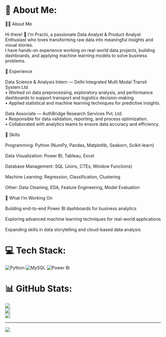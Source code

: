 # 💫 About Me:
👩‍💻 About Me<br><br>Hi there! 👋 I’m Prachi, a passionate Data Analyst & Product Analyst Enthusiast who loves transforming raw data into meaningful insights and visual stories.<br>I have hands-on experience working on real-world data projects, building dashboards, and applying machine learning models to solve business problems.<br><br>💼 Experience<br><br>Data Science & Analysis Intern — Delhi Integrated Multi Modal Transit System Ltd<br>• Worked on data preprocessing, exploratory analysis, and performance dashboards to support transport and logistics decision-making.<br>• Applied statistical and machine learning techniques for predictive insights.<br><br>Data Associate — AuthBridge Research Services Pvt. Ltd.<br>• Responsible for data validation, reporting, and process optimization.<br>• Collaborated with analytics teams to ensure data accuracy and efficiency.<br><br>🧠 Skills<br><br>Programming: Python (NumPy, Pandas, Matplotlib, Seaborn, Scikit-learn)<br><br>Data Visualization: Power BI, Tableau, Excel<br><br>Database Management: SQL (Joins, CTEs, Window Functions)<br><br>Machine Learning: Regression, Classification, Clustering<br><br>Other: Data Cleaning, EDA, Feature Engineering, Model Evaluation<br><br>🚀 What I’m Working On<br><br>Building end-to-end Power BI dashboards for business analytics<br><br>Exploring advanced machine learning techniques for real-world applications<br><br>Expanding skills in data storytelling and cloud-based data analysis


# 💻 Tech Stack:
![Python](https://img.shields.io/badge/python-3670A0?style=for-the-badge&logo=python&logoColor=ffdd54) ![MySQL](https://img.shields.io/badge/mysql-4479A1.svg?style=for-the-badge&logo=mysql&logoColor=white) ![Power Bi](https://img.shields.io/badge/power_bi-F2C811?style=for-the-badge&logo=powerbi&logoColor=black)
# 📊 GitHub Stats:
![](https://github-readme-stats.vercel.app/api?username=prachirawat4&theme=dark&hide_border=false&include_all_commits=false&count_private=false)<br/>
![](https://nirzak-streak-stats.vercel.app/?user=prachirawat4&theme=dark&hide_border=false)<br/>
![](https://github-readme-stats.vercel.app/api/top-langs/?username=prachirawat4&theme=dark&hide_border=false&include_all_commits=false&count_private=false&layout=compact)

---
[![](https://visitcount.itsvg.in/api?id=prachirawat4&icon=0&color=0)](https://visitcount.itsvg.in)

<!-- Proudly created with GPRM ( https://gprm.itsvg.in ) -->
